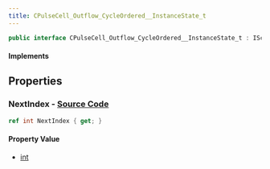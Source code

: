 ```yaml
---
title: CPulseCell_Outflow_CycleOrdered__InstanceState_t
---
```


```csharp
public interface CPulseCell_Outflow_CycleOrdered__InstanceState_t : ISchemaClass<CPulseCell_Outflow_CycleOrdered__InstanceState_t>, ISchemaField, ISchemaClass, INativeHandle
```

#### Implements

## Properties

### **NextIndex** - [Source Code](https://github.com/swiftly-solution/swiftlys2/blob/main/managed/src/SwiftlyS2.Generated/Schemas/Interfaces/CPulseCell_Outflow_CycleOrdered__InstanceState_t.cs#L16)

```csharp
ref int NextIndex { get; }
```

#### Property Value

- [int](https://learn.microsoft.com/dotnet/api/system.int32)

